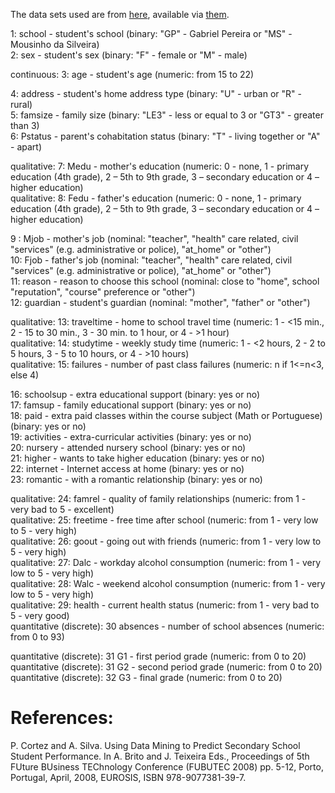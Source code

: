 The data sets used are from [here](https://archive.ics.uci.edu/ml/datasets/student+performance), available via [them](http://www3.dsi.uminho.pt/pcortez/student.pdf).


1: school - student's school (binary: "GP" - Gabriel Pereira or "MS" - Mousinho da Silveira)  
2: sex    - student's sex (binary: "F" - female or "M" - male)

continuous: 3: age - student's age (numeric: from 15 to 22)

4: address - student's home address type (binary: "U" - urban or "R" - rural)  
5: famsize - family size (binary: "LE3" - less or equal to 3 or "GT3" - greater than 3)  
6: Pstatus - parent's cohabitation status (binary: "T" - living together or "A" - apart)

qualitative: 7: Medu - mother's education (numeric: 0 - none,  1 - primary education (4th grade), 2 – 5th to 9th grade, 3 – secondary education or 4 – higher education)  
qualitative: 8: Fedu - father's education (numeric: 0 - none,  1 - primary education (4th grade), 2 – 5th to 9th grade, 3 – secondary education or 4 – higher education)

9 : Mjob     - mother's job (nominal: "teacher", "health" care related, civil "services" (e.g. administrative or police), "at_home" or "other")  
10: Fjob     - father's job (nominal: "teacher", "health" care related, civil "services" (e.g. administrative or police), "at_home" or "other")  
11: reason   - reason to choose this school (nominal: close to "home", school "reputation", "course" preference or "other")  
12: guardian - student's guardian (nominal: "mother", "father" or "other")

qualitative: 13: traveltime - home to school travel time (numeric: 1 - <15 min., 2 - 15 to 30 min., 3 - 30 min. to 1 hour, or 4 - >1 hour)  
qualitative: 14: studytime  - weekly study time (numeric: 1 - <2 hours, 2 - 2 to 5 hours, 3 - 5 to 10 hours, or 4 - >10 hours)  
qualitative: 15: failures   - number of past class failures (numeric: n if 1<=n<3, else 4)

16: schoolsup  - extra educational support (binary: yes or no)  
17: famsup     - family educational support (binary: yes or no)  
18: paid       - extra paid classes within the course subject (Math or Portuguese) (binary: yes or no)  
19: activities - extra-curricular activities (binary: yes or no)  
20: nursery    - attended nursery school (binary: yes or no)  
21: higher     - wants to take higher education (binary: yes or no)  
22: internet   - Internet access at home (binary: yes or no)  
23: romantic   - with a romantic relationship (binary: yes or no)

qualitative: 24: famrel   - quality of family relationships (numeric: from 1 - very bad to 5 - excellent)  
qualitative: 25: freetime - free time after school (numeric: from 1 - very low to 5 - very high)  
qualitative: 26: goout    - going out with friends (numeric: from 1 - very low to 5 - very high)  
qualitative: 27: Dalc     - workday alcohol consumption (numeric: from 1 - very low to 5 - very high)  
qualitative: 28: Walc     - weekend alcohol consumption (numeric: from 1 - very low to 5 - very high)  
qualitative: 29: health   - current health status (numeric: from 1 - very bad to 5 - very good)  
quantitative (discrete): 30 absences - number of school absences (numeric: from 0 to 93)  

quantitative (discrete): 31 G1 - first period grade (numeric: from 0 to 20)  
quantitative (discrete): 31 G2 - second period grade (numeric: from 0 to 20)  
quantitative (discrete): 32 G3 - final grade (numeric: from 0 to 20)


# References: 
P. Cortez and A. Silva. Using Data Mining to Predict Secondary School Student Performance. In A. Brito and J. Teixeira Eds., Proceedings of 5th FUture BUsiness TEChnology Conference (FUBUTEC 2008) pp. 5-12, Porto, Portugal, April, 2008, EUROSIS, ISBN 978-9077381-39-7. 
